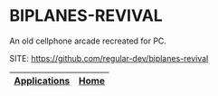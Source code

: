 # BIPLANES-REVIVAL

 An old cellphone arcade recreated for PC.

 SITE: https://github.com/regular-dev/biplanes-revival

 | [Applications](https://portable-linux-apps.github.io/apps.html) | [Home](https://portable-linux-apps.github.io)
 | --- | --- |
